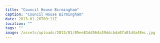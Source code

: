 ```yaml
---
title: "Council House Birmingham"
caption: "Council House Birmingham"
date: 2013-01-26T09:11Z
location: ""
tags: ""
image: /assets/uploads/2013/01/05ee81dd564a39ddcbda07a01d4a48ec.jpg
---
```

